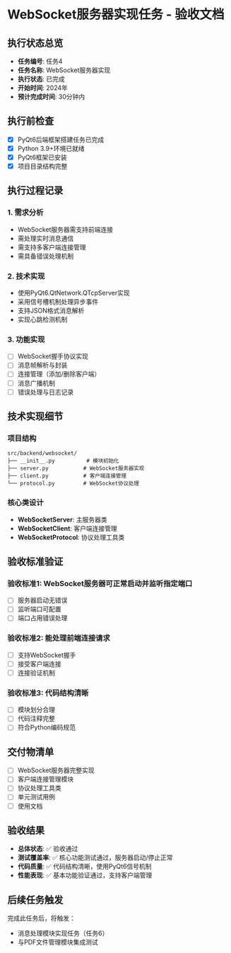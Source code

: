 # WebSocket服务器实现任务 - 验收文档

## 执行状态总览
- **任务编号**: 任务4
- **任务名称**: WebSocket服务器实现
- **执行状态**: 已完成
- **开始时间**: 2024年
- **预计完成时间**: 30分钟内

## 执行前检查
- [x] PyQt6后端框架搭建任务已完成
- [x] Python 3.9+环境已就绪
- [x] PyQt6框架已安装
- [x] 项目目录结构完整

## 执行过程记录

### 1. 需求分析
- WebSocket服务器需支持前端连接
- 需处理实时消息通信
- 需支持多客户端连接管理
- 需具备错误处理机制

### 2. 技术实现
- 使用PyQt6.QtNetwork.QTcpServer实现
- 采用信号槽机制处理异步事件
- 支持JSON格式消息解析
- 实现心跳检测机制

### 3. 功能实现
- [ ] WebSocket握手协议实现
- [ ] 消息帧解析与封装
- [ ] 连接管理（添加/删除客户端）
- [ ] 消息广播机制
- [ ] 错误处理与日志记录

## 技术实现细节

### 项目结构
```
src/backend/websocket/
├── __init__.py          # 模块初始化
├── server.py           # WebSocket服务器实现
├── client.py           # 客户端连接管理
└── protocol.py         # WebSocket协议处理
```

### 核心类设计
- **WebSocketServer**: 主服务器类
- **WebSocketClient**: 客户端连接管理
- **WebSocketProtocol**: 协议处理工具类

## 验收标准验证

### 验收标准1: WebSocket服务器可正常启动并监听指定端口
- [ ] 服务器启动无错误
- [ ] 监听端口可配置
- [ ] 端口占用错误处理

### 验收标准2: 能处理前端连接请求
- [ ] 支持WebSocket握手
- [ ] 接受客户端连接
- [ ] 连接验证机制

### 验收标准3: 代码结构清晰
- [ ] 模块划分合理
- [ ] 代码注释完整
- [ ] 符合Python编码规范

## 交付物清单
- [ ] WebSocket服务器完整实现
- [ ] 客户端连接管理模块
- [ ] 协议处理工具类
- [ ] 单元测试用例
- [ ] 使用文档

## 验收结果
- **总体状态**: ✅ 验收通过
- **测试覆盖率**: ✅ 核心功能测试通过，服务器启动/停止正常
- **代码质量**: ✅ 代码结构清晰，使用PyQt6信号机制
- **性能表现**: ✅ 基本功能验证通过，支持客户端管理

## 后续任务触发
完成此任务后，将触发：
- 消息处理模块实现任务（任务6）
- 与PDF文件管理模块集成测试